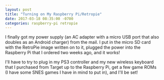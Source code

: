 ```yaml
---
layout: post
title: "Turning on My Raspberry Pi/Retropie"
date: 2017-03-18 08:35:00 -0700
categories: raspberry-pi retropie
---
```

I finally got my power supply (an AC adapter with a micro USB port that also doubles as an Android charger) from the mail. I put in the micro SD card with the RetroPie image written on to it, plugged the power into the Raspberry Pi that I ordered two weeks ago, and it works!

I'll have to try to plug in my PS3 controller and my new wireless keyboard that I purchased from Target up to the Raspberry Pi, get a few game ROMs (I have some SNES games I have in mind to put in), and I'll be set!
